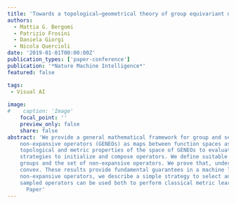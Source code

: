 ```yaml
---
title: 'Towards a topological–geometrical theory of group equivariant non-expansive operators for data analysis and machine learning'
authors:
  - Mattia G. Bergomi
  - Patrizio Frosini
  - Daniela Giorgi
  - Nicola Quercioli
date: '2019-01-01T00:00:00Z'
publication_types: ['paper-conference']
publication: '*Nature Machine Intelligence*'
featured: false

tags:
 - Visual AI
 
image:
#    caption: 'Image'
    focal_point: ''
    preview_only: false
    share: false
abstract: 'We provide a general mathematical framework for group and set equivariance in machine learning. We define group equivariant
 	non-expansive operators (GENEOs) as maps between function spaces associated with groups of transformations. We study the
 	topological and metric properties of the space of GENEOs to evaluate their approximating power and set the basis for general
 	strategies to initialize and compose operators. We define suitable pseudo-metrics for the function spaces, the equivariance
 	groups and the set of non-expansive operators. We prove that, under suitable assumptions, the space of GENEOs is compact and
 	convex. These results provide fundamental guarantees in a machine learning perspective. By considering isometry-equivariant
 	non-expansive operators, we describe a simple strategy to select and sample operators. Thereafter, we show how selected and
 	sampled operators can be used both to perform classical metric learning and to inject knowledge in artificial neural networks.
 	  Paper'
---
```

